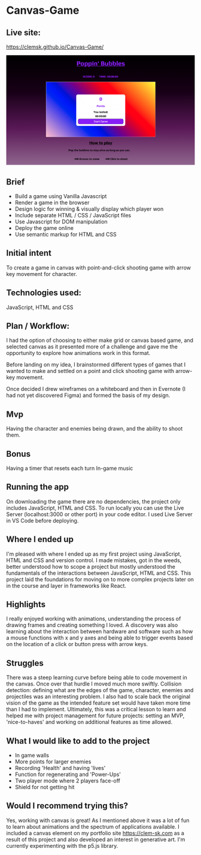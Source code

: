 # Canvas-Game

## Live site:

https://clemsk.github.io/Canvas-Game/

![alt text](game.png)

## Brief

- Build a game using Vanilla Javascript
- Render a game in the browser
- Design logic for winning & visually display which player won
- Include separate HTML / CSS / JavaScript files
- Use Javascript for DOM manipulation
- Deploy the game online
- Use semantic markup for HTML and CSS

## Initial intent

To create a game in canvas with point-and-click shooting game with arrow key movement for character.

## Technologies used:

JavaScript, HTML and CSS

## Plan / Workflow:

I had the option of choosing to either make grid or canvas based game, and selected canvas as it presented more of a challenge and gave me the opportunity to explore how animations work in this format.

Before landing on my idea, I brainstormed different types of games that I wanted to make and settled on a point and click shooting game with arrow-key movement.

Once decided I drew wireframes on a whiteboard and then in Evernote (I had not yet discovered Figma) and formed the basis of my design.

## Mvp

Having the character and enemies being drawn, and the ability to shoot them.

## Bonus

Having a timer that resets each turn
In-game music

## Running the app

On downloading the game there are no dependencies, the project only includes JavaScript, HTML and CSS.
To run locally you can use the Live Server (localhost:3000 or other port) in your code editor.
I used Live Server in VS Code before deploying.

## Where I ended up

I'm pleased with where I ended up as my first project using JavaScript, HTML and CSS and version control.
I made mistakes, got in the weeds, better understood how to scope a project but mostly understood the fundamentals of
the interactions between JavaScript, HTML and CSS. This project laid the foundations for moving on to more complex projects later on in the course and layer in frameworks like React.

<!-- ## Screenshots and wireframes -->

## Highlights

I really enjoyed working with animations, understanding the process of drawing frames and creating something I loved.
A discovery was also learning about the interaction between hardware and software such as how a mouse functions with x and y axes and being able to trigger events based on the location of a click or button press with arrow keys.

## Struggles

There was a steep learning curve before being able to code movement in the canvas. Once over that hurdle I moved much more swiftly.
Collision detection: defining what are the edges of the game, character, enemies and projectiles was an interesting problem.
I also had to scale back the original vision of the game as the intended feature set would have taken more time than I had to implement.
Ultimately, this was a critical lesson to learn and helped me with project management for future projects: setting an MVP, 'nice-to-haves' and working on additional features as time allowed.

## What I would like to add to the project

- In game walls
- More points for larger enemies
- Recording 'Health' and having 'lives'
- Function for regenerating and 'Power-Ups'
- Two player mode where 2 players face-off
- Shield for not getting hit

## Would I recommend trying this?

Yes, working with canvas is great! As I mentioned above it was a lot of fun to learn about animations and the spectrum of applications available. I included a canvas element on my portfolio site https://clem-sk.com as a result of this project and also developed an interest in generative art. I'm currently experimenting with the p5.js library.
